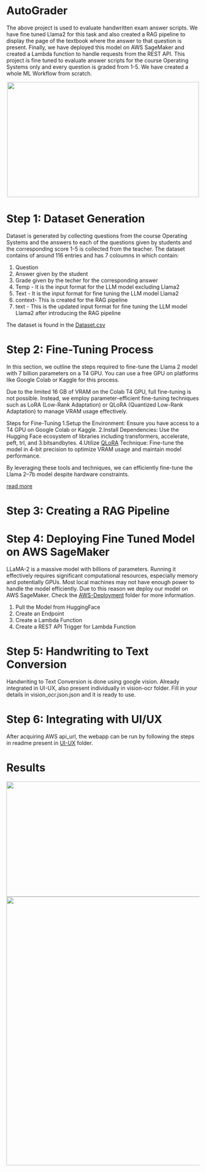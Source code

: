 # AutoGrader
The above project is used to evaluate handwritten exam answer scripts. We have fine tuned Llama2 for this task and also created a RAG pipeline to display the page of the textbook where the answer to that question is present. Finally, we have deployed this model on AWS SageMaker and created a Lambda function to handle requests from the REST API. This project is fine tuned to evaluate answer scripts for the course Operating Systems only and every question is graded from 1-5. 
We have created a whole ML Workflow from scratch. 
<p align=center>
<img src=https://github.com/PranavDarshan/AutoGrader/blob/main/assets/llmworkflow.png width=500, height=300>
</p>

# Step 1: Dataset Generation

Dataset is generated by collecting questions from the course Operating Systems and the answers to each of the questions given by students and the corresponding score 1-5 is collected from the teacher. The dataset contains of around 116 entries and has 7 coloumns in which contain: 
1. Question
2. Answer given by the student
3. Grade given by the techer for the corresponding answer
4. Temp - It is the input format for the LLM model excluding Llama2
5. Text - It is the input format for fine tuning the LLM model Llama2
6. context- This is created for the RAG pipeline
7. text - This is the updated input format for fine tuning the LLM model Llama2 after introducing the RAG pipeline  

The dataset is found in the [Dataset.csv](https://github.com/PranavDarshan/AutoGrader/blob/main/Dataset.csv)

# Step 2: Fine-Tuning Process

In this section, we outline the steps required to fine-tune the Llama 2 model with 7 billion parameters on a T4 GPU. You can use a free GPU on platforms like Google Colab or Kaggle for this process.

Due to the limited 16 GB of VRAM on the Colab T4 GPU, full fine-tuning is not possible. Instead, we employ parameter-efficient fine-tuning techniques such as LoRA (Low-Rank Adaptation) or QLoRA (Quantized Low-Rank Adaptation) to manage VRAM usage effectively.

Steps for Fine-Tuning
1.Setup the Environment: Ensure you have access to a T4 GPU on Google Colab or Kaggle.
2.Install Dependencies: Use the Hugging Face ecosystem of libraries including transformers, accelerate, peft, trl, and 3.bitsandbytes.
4.Utilize [QLoRA](https://arxiv.org/abs/2305.14314) Technique: Fine-tune the model in 4-bit precision to optimize VRAM usage and maintain model performance.

By leveraging these tools and techniques, we can efficiently fine-tune the Llama 2–7b model despite hardware constraints.

[read more](https://www.datacamp.com/tutorial/fine-tuning-llama-2)


# Step 3: Creating a RAG Pipeline

# Step 4: Deploying Fine Tuned Model on AWS SageMaker

LLaMA-2 is a massive model with billions of parameters. Running it effectively requires significant computational resources, especially memory and potentially GPUs. Most local machines may not have enough power to handle the model efficiently. Due to this reason we deploy our model on AWS SageMaker.
Check the [AWS-Deployment](https://github.com/PranavDarshan/AutoGrader/tree/main/AWS-Deployment) folder for more information. 

1. Pull the Model from HuggingFace
2. Create an Endpoint
3. Create a Lambda Function
4. Create a REST API Trigger for Lambda Function

# Step 5: Handwriting to Text Conversion
Handwriting to Text Conversion is done using google vision. Already integrated in UI-UX, also present individually in vision-ocr folder. Fill in your details in vision_ocr.json.json and it is ready to use.

# Step 6: Integrating with UI/UX
After acquiring AWS api_url, the webapp can be run by following the steps in readme present in [UI-UX](https://github.com/PranavDarshan/AutoGrader/tree/main/UI-UX#integration-with-uiux) folder.
# Results
<p align=center>
<img src=https://github.com/PranavDarshan/AutoGrader/blob/main/assets/ModelResult.jpg width=700, height=300>
<img src=https://github.com/PranavDarshan/AutoGrader/blob/main/assets/RAG.jpg width=700, height=700>
</p>




